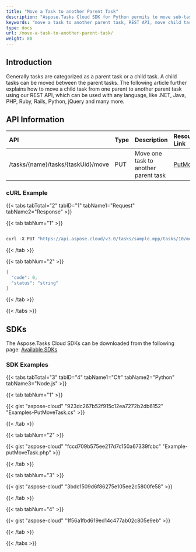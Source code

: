 ```yaml
---
title: "Move a Task to another Parent Task"
description: "Aspose.Tasks Cloud SDK for Python permits to move sub-task or child task from one parent to another parent task in MPP, MPT and XML. Moreover, our REST API can be used with nearly all languages like .NET, Java, Android, Python, Perl, PHP, Ruby, Jquery and many more."
keywords: "move a task to another parent task, REST API, move child task, child tasks in project management, using Python, Perl, MS Project Management, project management, move sub-task in mpp, mpt, xml, change parent of task"
type: docs
url: /move-a-task-to-another-parent-task/
weight: 80
---
```


## **Introduction**
Generally tasks are categorized as a parent task or a child task. A child tasks can be moved between the parent tasks. The following article further explains how to move a child task from one parent to another parent task using our REST API, which can be used with any language, like .NET, Java, PHP, Ruby, Rails, Python, jQuery and many more.
## **API Information**

|**API**|**Type**|**Description**|**Resource Link**|
| :- | :- | :- | :- |
|/tasks/{name}/tasks/{taskUid}/move|PUT|Move one task to another parent task|[PutMoveTask](https://apireference.aspose.cloud/tasks/#/TasksTask/PutMoveTask)|
### **cURL Example**
{{< tabs tabTotal="2" tabID="1" tabName1="Request" tabName2="Response" >}}

{{< tab tabNum="1" >}}

```java

curl -X PUT "https://api.aspose.cloud/v3.0/tasks/sample.mpp/tasks/10/move?parentTaskUid=6" -H "accept: application/json" -H "x-aspose-client: Containerize.Swagger"

```

{{< /tab >}}

{{< tab tabNum="2" >}}

```java
{
  "code": 0,
  "status": "string"
}

```

{{< /tab >}}

{{< /tabs >}}
## **SDKs**
The Aspose.Tasks Cloud SDKs can be downloaded from the following page: [Available SDKs](/tasks/available-sdks/)
### **SDK Examples**
{{< tabs tabTotal="3" tabID="4" tabName1="C#" tabName2="Python" tabName3="Node.js" >}}

{{< tab tabNum="1" >}}

{{< gist "aspose-cloud" "923dc267b52f915c12ea7272b2db6152" "Examples-PutMoveTask.cs" >}}

{{< /tab >}}

{{< tab tabNum="2" >}}

{{< gist "aspose-cloud" "fccd709b575ee217d7c150a67339fcbc" "Example-putMoveTask.php" >}}

{{< /tab >}}

{{< tab tabNum="3" >}}

{{< gist "aspose-cloud" "3bdc1509d6f86275e105ee2c5800fe58" >}}

{{< /tab >}}

{{< tab tabNum="4" >}}

{{< gist "aspose-cloud" "1f56a1fbd619ed14c477ab02c805e9eb" >}}

{{< /tab >}}

{{< /tabs >}}
